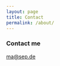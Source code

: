 ```yaml
---
layout: page
title: Contact
permalink: /about/
---
```


### Contact me

[ma@sep.de](mailto:ma@sep.de)
